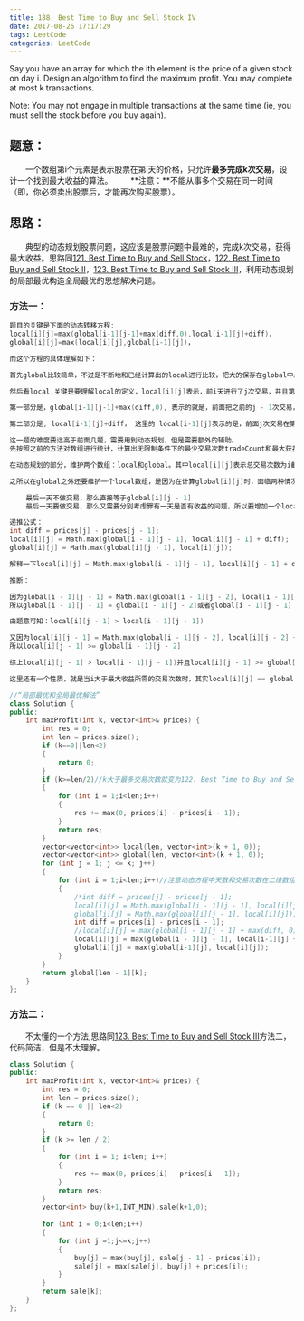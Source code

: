 ```yaml
---
title: 188. Best Time to Buy and Sell Stock IV
date: 2017-08-26 17:17:29
tags: LeetCode
categories: LeetCode
---
```


Say you have an array for which the ith element is the price of a given stock on day i.
Design an algorithm to find the maximum profit. You may complete at most k transactions.

Note:
You may not engage in multiple transactions at the same time (ie, you must sell the stock before you buy again).

<!--more-->

## 题意：

　　一个数组第i个元素是表示股票在第i天的价格，只允许**最多完成k次交易**，设计一个找到最大收益的算法。
　　**注意：**不能从事多个交易在同一时间（即，你必须卖出股票后，才能再次购买股票）。

## 思路：

　　典型的动态规划股票问题，这应该是股票问题中最难的，完成k次交易，获得最大收益。思路同[121. Best Time to Buy and Sell Stock](http://blog.taoaili999.cn/2017/08/21/121-Best-Time-to-Buy-and-Sell-Stock/)，[122. Best Time to Buy and Sell Stock II](http://blog.taoaili999.cn/2017/08/21/122-Best-Time-to-Buy-and-Sell-Stock-II/)，[123. Best Time to Buy and Sell Stock III](http://blog.taoaili999.cn/2017/08/21/123-Best-Time-to-Buy-and-Sell-Stock-III/)，利用动态规划的局部最优构造全局最优的思想解决问题。

### 方法一：

```c++
题目的关键是下面的动态转移方程:
local[i][j]=max(global[i-1][j-1]+max(diff,0),local[i-1][j]+diff)，
global[i][j]=max(local[i][j],global[i-1][j])，

而这个方程的具体理解如下：

首先global比较简单，不过是不断地和已经计算出的local进行比较，把大的保存在global中。

然后看local,关键是要理解local的定义，local[i][j]表示，前i天进行了j次交易，并且第i天进行了第j次交易的最大利润，所以local[i][j]中必然有一次交易，也就是当近一次交易，发生在第i天。 local由两个部分的比较完成。

第一部分是，global[i-1][j-1]+max(diff,0), 表示的就是，前面把之前的j - 1次交易，放在之前的i - 1天，然后让第i天来进行第j次交易，那么加入此时diff(price[i] - price[i - 1])大于零，那么正好可以可借助这次交易的机会增长里利润(利润= diff)，否则的话，如果diff小于零，那就在第i天当天进行一次买卖，凑一次交易的次数，但是产生利润为0.

第二部分是, local[i-1][j]+diff， 这里的 local[i-1][j]表示的是，前面j次交易在第i -1天就已经完成了，可是因为说了local[a][b]一定要表达在第a天完成了b次交易的最大利润，所以就需要强制使得交易在第i天发生，为了实现这一点，只需要在local[i - 1][j]的基础上，加上diff(price[i] - price[i - 1])就可以了。如果diff < 0 那也没有办法，因为必须满足local的定义。接下来算global的时候，总会保证取得一个更大的值。
```

```c++
这一题的难度要远高于前面几题，需要用到动态规划，但是需要额外的辅助。
先按照之前的方法对数组进行统计，计算出无限制条件下的最少交易次数tradeCount和最大获益profitCount。如果这个最少交易次数已经小于k了，那么直接返回最大获益即可。同时也因为在k < tradeCount的情况下，进行动态规划的效率很低，所以要先进行处理来避免。

在动态规划的部分，维护两个数组：local和global。其中local[i][j]表示总交易次数为i截止到第j天并且在最后一天要做交易的情况下的最大获益，global[i][j]表示总交易次数为i截止到第j天的最大获益。

之所以在global之外还要维护一个local数组，是因为在计算global[i][j]时，面临两种情况：

    最后一天不做交易，那么直接等于global[i][j - 1]
    最后一天要做交易，那么又需要分别考虑罪有一天是否有收益的问题，所以要增加一个local数组进行辅助

递推公式：
int diff = prices[j] - prices[j - 1];
local[i][j] = Math.max(global[i - 1][j - 1], local[i][j - 1] + diff);
global[i][j] = Math.max(global[i][j - 1], local[i][j]);

解释一下local[i][j] = Math.max(global[i - 1][j - 1], local[i][j - 1] + diff);这一条，当diff < 0时，在最后一条做交易必然是亏的，所以其实此时local[i][j]直接等于global[i - 1][j - 1]；当diff > 0时，本来应该比较两种情况的，global[i - 1][j - 1] + diff和local[i][j - 1] + diff，但是通过以下推断我们可以知道local[i][j - 1] > global[i - 1][j - 1]，所以无须比较。

推断：

因为global[i - 1][j - 1] = Math.max(global[i - 1][j - 2], local[i - 1][j - 1])
所以global[i - 1][j - 1] = global[i - 1][j - 2]或者global[i - 1][j - 1] = local[i - 1][j - 1])

由题意可知：local[i][j - 1] > local[i - 1][j - 1])

又因为local[i][j - 1] = Math.max(global[i - 1][j - 2], local[i][j - 2] + diff)
所以local[i][j - 1] >= global[i - 1][j - 2]

综上local[i][j - 1] > local[i - 1][j - 1])并且local[i][j - 1] >= global[i - 1][j - 2]，即local[i][j - 1] > global[i - 1][j - 1]

这里还有一个性质，就是当i大于最大收益所需的交易次数时，其实local[i][j] == global[i][j]，多出来的交易都是当天买卖，不会产生收益。
```

```c++
//“局部最优和全局最优解法”
class Solution {
public:
	int maxProfit(int k, vector<int>& prices) {
		int res = 0;
		int len = prices.size();
		if (k==0||len<2)
		{
			return 0;
		}
		if (k>=len/2)//k大于最多交易次数就变为122. Best Time to Buy and Sell Stock II
		{
			for (int i = 1;i<len;i++)
			{
				res += max(0, prices[i] - prices[i - 1]);
			}
			return res;
		}
		vector<vector<int>> local(len, vector<int>(k + 1, 0));
		vector<vector<int>> global(len, vector<int>(k + 1, 0));
		for (int j = 1; j <= k; j++)
		{
			for (int i = 1;i<len;i++)//注意动态方程中天数和交易次数在二维数组中行列顺序
			{
				/*int diff = prices[j] - prices[j - 1];
				local[i][j] = Math.max(global[i - 1][j - 1], local[i][j - 1] + diff);
				global[i][j] = Math.max(global[i][j - 1], local[i][j]);*/
				int diff = prices[i] - prices[i - 1];
				//local[i][j] = max(global[i - 1][j - 1] + max(diff, 0), local[i-1][j] + diff);
				local[i][j] = max(global[i - 1][j - 1], local[i-1][j] + diff);//此处local[i][j]表示总交易次数为i截止到第j天并且在最后一天要做交易的情况下的最大获益，global[i][j]表示总交易次数为i截止到第j天的最大获益。i表示交易次数，j表示第几天。
				global[i][j] = max(global[i-1][j], local[i][j]);
			}
		}
		return global[len - 1][k];
	}
};
```

### 方法二：

　　不太懂的一个方法,思路同[123. Best Time to Buy and Sell Stock III](http://blog.taoaili999.cn/2017/08/21/123-Best-Time-to-Buy-and-Sell-Stock-III/)方法二，代码简洁，但是不太理解。

```c++
class Solution {
public:
	int maxProfit(int k, vector<int>& prices) {
		int res = 0;
		int len = prices.size();
		if (k == 0 || len<2)
		{
			return 0;
		}
		if (k >= len / 2)
		{
			for (int i = 1; i<len; i++)
			{
				res += max(0, prices[i] - prices[i - 1]);
			}
			return res;
		}
		vector<int> buy(k+1,INT_MIN),sale(k+1,0);
		
		for (int i = 0;i<len;i++)
		{
			for (int j =1;j<=k;j++)
			{
				buy[j] = max(buy[j], sale[j - 1] - prices[i]);
				sale[j] = max(sale[j], buy[j] + prices[i]);
			}
		}
		return sale[k];
	}
};
```